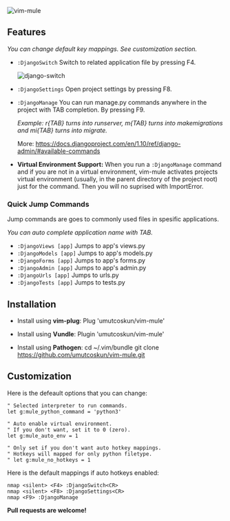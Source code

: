 ![vim-mule](http://oi67.tinypic.com/2qixz0z.jpg)


## Features
_You can change default key mappings. See customization section._

* `:DjangoSwitch` Switch to related application file by pressing F4.

  ![django-switch](http://oi67.tinypic.com/4jx6x1.jpg)

* `:DjangoSettings` Open project settings by pressing F8.

* `:DjangoManage` You can run manage.py commands anywhere in the project  with TAB completion. By pressing F9.

  _Example: r{TAB} turns into runserver, m{TAB} turns into makemigrations and mi{TAB} turns into migrate._

  More: https://docs.djangoproject.com/en/1.10/ref/django-admin/#available-commands

* **Virtual Environment Support:** When you run a `:DjangoManage` command and if you are not in a virtual environment, vim-mule activates projects virtual environment (usually, in the parent directory of the project root) just for the command. Then you will no suprised with ImportError.



### Quick Jump Commands
Jump commands are goes to commonly used files in spesific applications.

_You can auto complete application name with TAB._

* `:DjangoViews [app]` Jumps to app's views.py
* `:DjangoModels [app]` Jumps to app's models.py
* `:DjangoForms [app]` Jumps to app's forms.py
* `:DjangoAdmin [app]` Jumps to app's admin.py
* `:DjangoUrls [app]` Jumps to urls.py
* `:DjangoTests [app]` Jumps to tests.py


## Installation
* Install using **vim-plug**:
    Plug 'umutcoskun/vim-mule'


* Install using **Vundle**:
    Plugin 'umutcoskun/vim-mule'


* Install using **Pathogen**:
    cd ~/.vim/bundle
    git clone https://github.com/umutcoskun/vim-mule.git


## Customization
Here is the defeault options that you can change:

    " Selected interpreter to run commands.
    let g:mule_python_command = 'python3'

    " Auto enable virtual environment.
    " If you don't want, set it to 0 (zero).
    let g:mule_auto_env = 1

    " Only set if you don't want auto hotkey mappings.
    " Hotkeys will mapped for only python filetype.
    " let g:mule_no_hotkeys = 1


Here is the default mappings if auto hotkeys enabled:

    nmap <silent> <F4> :DjangoSwitch<CR>
    nmap <silent> <F8> :DjangoSettings<CR>
    nmap <F9> :DjangoManage 


**Pull requests are welcome!**
